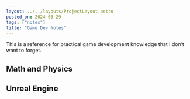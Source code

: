 ```yaml
---
layout: ../../layouts/ProjectLayout.astro
posted_on: 2024-03-29
tags: ["notes"]
title: "Game Dev Notes"
---
```


This is a reference for practical game development knowledge that I don’t want to forget.

## Math and Physics

## Unreal Engine
